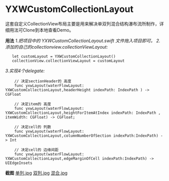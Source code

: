 # YXWCustomCollectionLayout

这套自定义CollectionView布局主要是用来解决单双列混合结构瀑布流所制作，详细用法可Clone到本地查看Demo。

**用法**
_1.把项目中的 YXWCustomCollectionLayout.swift 文件拖入项目即可。_
_2.添加的自己的collectionview.collectionViewLayout:_

	   let customLayout = YXWCustomCollectionLayout()
	   collectionView.collectionViewLayout = customLayout 
	
_3.实现4个delegate:_

	    // 决定sectionHeader的 高度
	    func yxwLayout(waterFlowLayout: YXWCustomCollectionLayout,headerHeight indexPath: IndexPath ) -> CGFloat
	
	    // 决定item的 高度
	    func yxwLayout(waterFlowLayout: YXWCustomCollectionLayout,heightForItemAtIndex indexPath: IndexPath , itemWidth: CGFloat) -> CGFloat;
	
	    // 决定cell的 列数
	    func yxwLayout(waterFlowLayout: YXWCustomCollectionLayout,columnNumberOfSection indexPath:IndexPath) -> Int
	
	    // 决定cell的 边缘间距
	    func yxwLayout(waterFlowLayout: YXWCustomCollectionLayout,edgeMarginOfCell indexPath:IndexPath) -> UIEdgeInsets


**截图**
[单列.jpg][1]
[双列.jpg][2]
[混合.jpg][3]

[1]:	https://github.com/xiaowinner/YXWCustomCollectionLayout/blob/master/YXWCustomCollectionLayout/YXWCustomCollectionLayout/screenShot/1511424211305.jpg?raw=true "1511424211305.jpg"
[2]:	https://github.com/xiaowinner/YXWCustomCollectionLayout/blob/master/YXWCustomCollectionLayout/YXWCustomCollectionLayout/screenShot/1511424228708.jpg?raw=true "1511424228708.jpg"
[3]:	https://github.com/xiaowinner/YXWCustomCollectionLayout/blob/master/YXWCustomCollectionLayout/YXWCustomCollectionLayout/screenShot/1511424246479.jpg?raw=true "1511424246479.jpg"